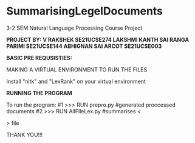 # SummarisingLegelDocuments
3-2 SEM
Natural Language Processing Course Project

**PROJECT BY:**
**V RAKSHEK                        SE21UCSE274
LAKSHMI KANTH SAI RANGA PARIMI   SE21UCSE144
ABHIGNAN SAI ARCOT               SE21UCSE003**

**BASIC PRE REQUSISTIES:**

MAKING A VIRTUAL ENVIRONMENT TO RUN THE FILES 

Install "nltk" and "LexRank" on your virtual environment

**RUNNING THE PROGRAM**

To run the program:
  #1 >>> RUN prepro.py        #generated proccessed documents
  #2 >>> RUN AllFIleLex.py    #summarises <<main>> file


THANK YOU!!!
